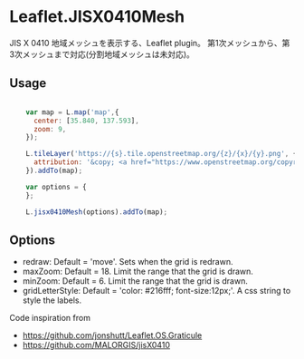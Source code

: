 # Leaflet.JISX0410Mesh

JIS X 0410 地域メッシュを表示する、Leaflet plugin。
第1次メッシュから、第3次メッシュまで対応(分割地域メッシュは未対応)。

Usage
-----

```JavaScript

    var map = L.map('map',{
      center: [35.840, 137.593],
      zoom: 9,
    });

    L.tileLayer('https://{s}.tile.openstreetmap.org/{z}/{x}/{y}.png', {
      attribution: '&copy; <a href="https://www.openstreetmap.org/copyright">OpenStreetMap</a> contributors'
    }).addTo(map);

    var options = {      
    };

    L.jisx0410Mesh(options).addTo(map);

```

Options
-------
- redraw: Default = 'move'. Sets when the grid is redrawn.
- maxZoom: Default = 18. Limit the range that the grid is drawn.
- minZoom: Default = 6. Limit the range that the grid is drawn.
- gridLetterStyle: Default = 'color: #216fff; font-size:12px;'. A css string to style the labels.


Code inspiration from
* https://github.com/jonshutt/Leaflet.OS.Graticule
* https://github.com/MALORGIS/jisX0410
